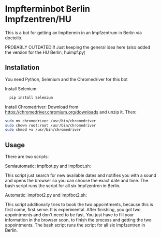 
# Impfterminbot Berlin Impfzentren/HU

This is a bot for getting an Impftermin in an Impfzentrum in Berlin via doctolib.

PROBABLY OUTDATED!!! Just keeping the general idea here (also added the version for the HU Berlin, huimpf.py)


## Installation 

You need Python, Selenium and the Chromedriver for this bot

Install Selenium:

```bash 
  pip install Selenium
```

Install Chromedriver:
Download from https://chromedriver.chromium.org/downloads and unzip it. Then:

```bash 
sudo mv chromedriver /usr/bin/chromedriver
sudo chown root:root /usr/bin/chromedriver
sudo chmod +x /usr/bin/chromedriver
```
## Usage

There are two scripts:

Semiautomatic: impfbot.py and impfbot.sh:

This script just search for new available dates
 and notifies you with a sound and opens the browser so 
 you can choose the exact date and time. The bash script runs the script for 
 all six Impfzentren in Berlin.

Automatic: impfbot2.py and impfbot2.sh:

This script additionally tries to book the two appointments, because this is first 
come, first serve. It is experimental. After finishing, you got two appointments and 
don't need to be fast. You just have to fill your information in the browser soon, to finish 
the process and getting the two appointments. The bash script runs the script for 
 all six Impfzentren in Berlin.
